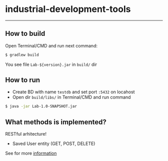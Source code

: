 # industrial-development-tools
***
## How to build
Open Terminal/CMD and run next command:
```bash
$ gradlew build
```
You see file `Lab-${version}.jar` in `build/` dir

## How to run
 * Create BD with name `testdb` and set port `:5432` on locahost
 * Open dir `build/libs/` in Terminal/CMD and run command
```bash
$ java -jar Lab-1.0-SNAPSHOT.jar
```

## What methods is implemented?
RESTful arhitecture!

 - Saved User entity (GET, POST, DELETE)

See for more [information](https://www.restapitutorial.com/lessons/httpmethods.html)